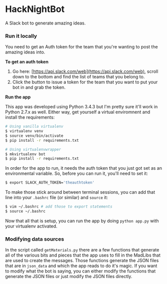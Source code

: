 # HackNightBot

A Slack bot to generate amazing ideas.

### Run it locally

You need to get an Auth token for the team that you're wanting to post the
amazing ideas into.

**To get an auth token**

1. Go here: [https://api.slack.com/web](https://api.slack.com/web), scroll down
to the bottom and find the list of teams that you belong to.
2. Click the button to issue a token for the team that you want to put your bot
in and grab the token.

**Run the app**

This app was developed using Python 3.4.3 but I'm pretty sure it'll work in
Python 2.7.x as well. Either way, get yourself a virtual enviromnent and
install the requirements: 

``` bash
# Using vanilla virtualenv 
$ virtualenv venv
$ source venv/bin/activate
$ pip install -r requirements.txt

# Using virtualenvwrapper
$ mkvirtualenv bot
$ pip install -r requirements.txt
```

In order for the app to run, it needs the auth token that you just got set as
an environmental variable. So, before you can run it, you'll need to set it:

``` bash
$ export SLACK_AUTH_TOKEN='theauthtoken'
```

To make those stick around between terminal sessions, you can add that line
into your ``.bashrc`` file (or similar) and ``source`` it:

``` bash 
$ vim ~/.bashrc # add those to export statements
$ source ~/.bashrc
```

Now that all that is setup, you can run the app by doing ``python app.py`` with
your virtualenv activated.

### Modifying data sources

In the script called ``getMaterials.py`` there are a few functions that
generate all of the various bits and pieces that the app uses to fill in the
MadLibs that are used to create the messages. Those functions generate the JSON
files that are in ``json_data`` and which the app reads to do it's magic. If
you want to modify what the bot is saying, you can either modify the functions
that generate the JSON files or just modify the JSON files directly.
